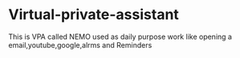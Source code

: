 # Virtual-private-assistant
This is VPA called NEMO used as daily purpose work like opening a email,youtube,google,alrms and Reminders
